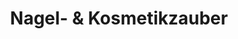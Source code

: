 ---
title: "Nagel- & Kosmetikzauber"
url: /frankfurt-oder/nagel-und-kosmetikzauber/
shop: Kosmetik
---